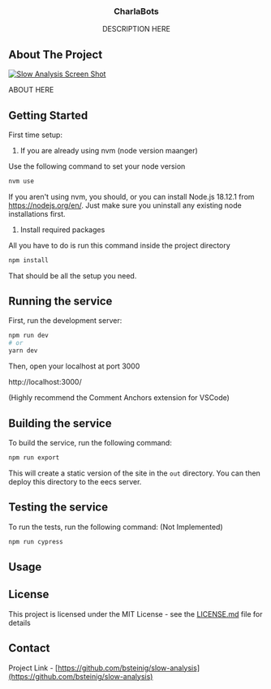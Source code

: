 
<div align="center">
    <h3 align="center">CharlaBots</h3>
    <p align="center">
    DESCRIPTION HERE
    </p>
</div>

## About The Project

[![Slow Analysis Screen Shot][project-screenshot]](https://web.eecs.umich.edu/~mjguz/slow-analysis/)

ABOUT HERE

## Getting Started

First time setup:

1. If you are already using nvm (node version maanger)

Use the following command to set your node version

```bash
nvm use
```

If you aren't using nvm, you should, or you can install Node.js 18.12.1 from https://nodejs.org/en/. Just make sure you uninstall any existing node installations first.

1. Install required packages

All you have to do is run this command inside the project directory

```bash
npm install
```

That should be all the setup you need.

## Running the service

First, run the development server:

```bash
npm run dev
# or
yarn dev
```

Then, open your localhost at port 3000

http://localhost:3000/

(Highly recommend the Comment Anchors extension for VSCode)

##  Building the service

To build the service, run the following command:

```bash
npm run export
```

This will create a static version of the site in the `out` directory. You can then deploy this directory to the eecs server.

## Testing the service

To run the tests, run the following command: (Not Implemented)

```bash
npm run cypress
```

## Usage


## License

This project is licensed under the MIT License - see the [LICENSE.md](LICENSE.md) file for details

## Contact

Project Link - [https://github.com/bsteinig/slow-analysis](https://github.com/bsteinig/slow-analysis)


[project-screenshot]: images/screenshot.png